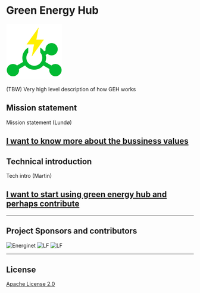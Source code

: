 # Green Energy Hub

![Logo](Logo_small.png)

(TBW) Very high level description of how GEH works

## Mission statement

Mission statement (Lundø)

## [I want to know more about the bussiness values](/docs/ExecutiveStart.md)

## Technical introduction

Tech intro (Martin)

## [I want to start using green energy hub and perhaps contribute](/docs/TechStart.md)

---

## Project Sponsors and contributors

<img src="https://via.ritzau.dk/data/images/00076/65c92bea-e826-4361-9663-fe17ef0a6e99.png" alt="Energinet" style="width: 300px" />

<img src="https://www.lfenergy.org/wp-content/uploads/sites/67/2018/06/logo_lfe_clr.png" alt="LF" style="width: 300px" />

<img src="https://brandslogos.com/wp-content/uploads/images/microsoft-logo-vector.svg" alt="LF" style="width: 300px;" />

---

## License

[Apache License 2.0](LICENSE)
